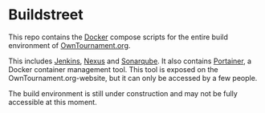 # Buildstreet
This repo contains the [Docker](https://www.docker.com/) compose scripts for the entire build environment of [OwnTournament.org](https://owntournament.org).

This includes [Jenkins](https://jenkins.owntournament.org/), [Nexus](https://nexus.owntournament.org/) and [Sonarqube](https://sonar.owntournament.org/).
It also contains [Portainer](https://www.portainer.io/), a Docker container management tool. This tool is exposed on the OwnTournament.org-website, but it can only be accessed by a few people.

The build environment is still under construction and may not be fully accessible at this moment.